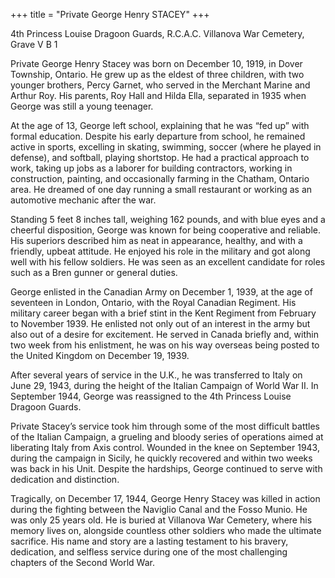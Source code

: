 +++
title = "Private George Henry STACEY"
+++

4th Princess Louise Dragoon Guards, R.C.A.C.
Villanova War Cemetery, Grave V B 1

Private George Henry Stacey was born on December 10, 1919, in Dover Township, Ontario. He grew up as the eldest of three children, with two younger brothers, Percy Garnet, who served in the Merchant Marine and Arthur Roy. His parents, Roy Hall and Hilda Ella, separated in 1935 when George was still a young teenager.

At the age of 13, George left school, explaining that he was “fed up” with formal education. Despite his early departure from school, he remained active in sports, excelling in skating, swimming, soccer (where he played in defense), and softball, playing shortstop. He had a practical approach to work, taking up jobs as a laborer for building contractors, working in construction, painting, and occasionally farming in the Chatham, Ontario area. He dreamed of one day running a small restaurant or working as an automotive mechanic after the war.

Standing 5 feet 8 inches tall, weighing 162 pounds, and with blue eyes and a cheerful disposition, George was known for being cooperative and reliable. His superiors described him as neat in appearance, healthy, and with a friendly, upbeat attitude. He enjoyed his role in the military and got along well with his fellow soldiers. He was seen as an excellent candidate for roles such as a Bren gunner or general duties.

George enlisted in the Canadian Army on December 1, 1939, at the age of seventeen in London, Ontario, with the Royal Canadian Regiment. His military career began with a brief stint in the Kent Regiment from February to November 1939. He enlisted not only out of an interest in the army but also out of a desire for excitement. He served in Canada briefly and, within two week from his enlistment, he was on his way overseas being posted to the United Kingdom on December 19, 1939.

After several years of service in the U.K., he was transferred to Italy on June 29, 1943, during the height of the Italian Campaign of World War II. In September 1944, George was reassigned to the 4th Princess Louise Dragoon Guards.

Private Stacey’s service took him through some of the most difficult battles of the Italian Campaign, a grueling and bloody series of operations aimed at liberating Italy from Axis control. Wounded in the knee on September 1943, during the campaign in Sicily, he quickly recovered and within two weeks was back in his Unit. Despite the hardships, George continued to serve with dedication and distinction.

Tragically, on December 17, 1944, George Henry Stacey was killed in action during the fighting between the Naviglio Canal and the Fosso Munio. 
He was only 25 years old. He is buried at Villanova War Cemetery, where his memory lives on, alongside countless other soldiers who made the ultimate sacrifice. 
His name and story are a lasting testament to his bravery, dedication, and selfless service during one of the most challenging chapters of the Second World War.

